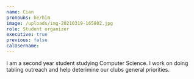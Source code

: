 ```yaml
---
name: Cian
pronouns: he/him
image: /uploads/img-20210319-165802.jpg
role: Student organizer
executive: true
previous: false
calUsername:
---
```

I am a second year student studying Computer Science. I work on doing tabling outreach and help deterimine our clubs general priorities.